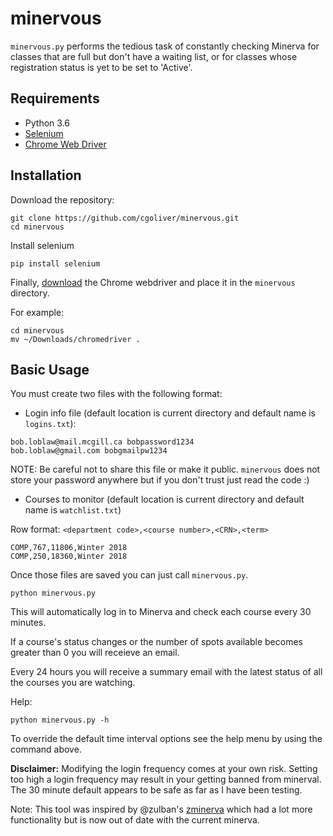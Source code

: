 # minervous

`minervous.py` performs the tedious task of constantly checking Minerva for classes that are full but don't have a waiting list, or for classes whose registration status is yet to be set to 'Active'.

## Requirements

* Python 3.6
* [Selenium](http://selenium-python.readthedocs.io/)
* [Chrome Web Driver](https://sites.google.com/a/chromium.org/chromedriver/downloads)

## Installation

Download the repository:

```
git clone https://github.com/cgoliver/minervous.git
cd minervous
```

Install selenium 

```
pip install selenium
```

Finally, [download](https://sites.google.com/a/chromium.org/chromedriver/downloads) the Chrome webdriver and place it in the `minervous` directory.

For example:

```
cd minervous
mv ~/Downloads/chromedriver .
```



## Basic Usage

You must create two files with the following format:

* Login info file (default location is current directory and default name is `logins.txt`): 

```
bob.loblaw@mail.mcgill.ca bobpassword1234
bob.loblaw@gmail.com bobgmailpw1234 
```

NOTE: Be careful not to share this file or make it public. `minervous` does not store your password anywhere but if you don't trust just read the code :)

* Courses to monitor (default location is current directory and default name is `watchlist.txt`)

Row format: `<department code>,<course number>,<CRN>,<term>`

```
COMP,767,11806,Winter 2018
COMP,250,18360,Winter 2018
```

Once those files are saved you can just call `minervous.py`.

```
python minervous.py
```

This will automatically log in to Minerva and check each course every 30 minutes.

If a course's status changes or the number of spots available becomes greater than 0 you will receieve an email.

Every 24 hours you will receive a summary email with the latest status of all the courses you are watching.

Help:

```
python minervous.py -h
```

To override the default time interval options see the help menu by using the command above.

**Disclaimer:** Modifying the login frequency comes at your own risk. Setting too high a login frequency may result in your getting banned from minerval. The 30 minute default appears to be safe as far as I have been testing.

Note: This tool was inspired by @zulban's [zminerva](https://github.com/Zulban/zminerva) which had a lot more functionality but is now out of date with the current minerva. 

